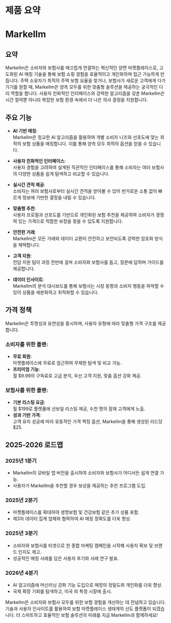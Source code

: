 # 제품 요약

# Markellm

## 요약

Markellm은 소비자와 보험사를 매끄럽게 연결하는 혁신적인 양면 마켓플레이스로, 고도화된 AI 매칭 기술을 통해 보험 쇼핑 경험을 효율적이고 개인화하며 접근 가능하게 만듭니다. 주택 소유자가 최적의 주택 보험 요율을 찾거나, 보험사가 새로운 고객에게 다가가기를 원할 때, Markellm은 양측 모두를 위한 맞춤형 솔루션을 제공하는 궁극적인 다리 역할을 합니다. 사용자 친화적인 인터페이스와 강력한 알고리즘을 갖춘 Markellm은 시간 절약뿐 아니라 복잡한 보험 환경 속에서 더 나은 의사 결정을 지원합니다.

## 주요 기능

- **AI 기반 매칭**:  
  Markellm은 정교한 AI 알고리즘을 활용하여 개별 소비자 니즈와 선호도에 맞는 최적의 보험 상품을 매칭합니다. 이를 통해 양측 모두 최적의 옵션을 얻을 수 있습니다.

- **사용자 친화적인 인터페이스**:  
  사용자 경험을 고려하여 설계된 직관적인 인터페이스를 통해 소비자는 여러 보험사의 다양한 상품을 쉽게 탐색하고 비교할 수 있습니다.

- **실시간 견적 제공**:  
  소비자는 여러 보험사로부터 실시간 견적을 받아볼 수 있어 번거로운 소통 없이 빠르게 정보에 기반한 결정을 내릴 수 있습니다.

- **맞춤형 추천**:  
  사용자 프로필과 선호도를 기반으로 개인화된 보험 추천을 제공하여 소비자가 경쟁력 있는 가격으로 적합한 보장을 찾을 수 있도록 지원합니다.

- **안전한 거래**:  
  Markellm은 모든 거래와 데이터 교환이 안전하고 보안되도록 강력한 암호화 방식을 채택합니다.

- **고객 지원**:  
  전담 지원 팀이 과정 전반에 걸쳐 소비자와 보험사를 돕고, 질문에 답하며 가이드를 제공합니다.

- **데이터 인사이트**:  
  Markellm의 분석 대시보드를 통해 보험사는 시장 동향과 소비자 행동을 파악할 수 있어 상품을 세분화하고 최적화할 수 있습니다.

## 가격 정책

Markellm은 투명성과 유연성을 중시하며, 사용자 유형에 따라 맞춤형 가격 구조를 제공합니다.

### 소비자를 위한 플랜:
- **무료 회원**:  
  마켓플레이스에 무료로 접근하여 무제한 탐색 및 비교 가능.  
- **프리미엄 기능**:  
  월 $9.99의 구독료로 고급 분석, 우선 고객 지원, 맞춤 옵션 강화 제공.

### 보험사를 위한 플랜:
- **기본 리스팅 요금**:  
  월 $199로 플랫폼에 선보일 리스팅 제공, 수천 명의 잠재 고객에게 노출.  
- **성과 기반 가격**:  
  고객 유치 성공에 따라 유동적인 가격 책정 옵션, Markellm을 통해 생성된 리드당 $25.

## 2025-2026 로드맵

### 2025년 1분기
- Markellm의 모바일 앱 버전을 출시하여 소비자와 보험사가 어디서든 쉽게 연결 가능.  
- 사용자가 Markellm을 추천할 경우 보상을 제공하는 추천 프로그램 도입.  

### 2025년 2분기
- 마켓플레이스를 확대하여 생명보험 및 건강보험 같은 추가 상품 포함.  
- 제3자 데이터 집계 업체와 협력하여 AI 매칭 정확도를 더욱 향상.  

### 2025년 3분기
- 소비자와 보험사를 타겟으로 한 종합 마케팅 캠페인을 시작해 사용자 확보 및 브랜드 인지도 제고.  
- 성공적인 매칭 사례를 담은 사용자 후기와 사례 연구 발표.  

### 2026년 4분기
- AI 알고리즘에 머신러닝 강화 기능 도입으로 매칭의 정밀도와 개인화를 더욱 향상.  
- 국제 확장 기회를 탐색하고, 미국 외 특정 시장에 출시.  

Markellm은 소비자와 보험사 모두를 위한 보험 경험을 개선하는 데 전념하고 있습니다. 기술과 사용자 인사이트를 활용하여 보험 마켓플레이스 생태계의 선도 플랫폼이 되겠습니다. 더 스마트하고 효율적인 보험 솔루션의 미래를 지금 Markellm과 함께하세요!  